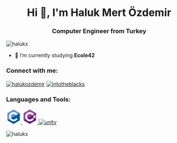 <h1 align="center">Hi 👋, I'm Haluk Mert Özdemir</h1>
<h3 align="center">Computer Engineer from Turkey</h3>

<p align="left"> <img src="https://komarev.com/ghpvc/?username=halukx&label=Profile%20views&color=0e75b6&style=flat" alt="halukx" /> </p>

- 🔭 I’m currently studying **Ecole42**

<h3 align="left">Connect with me:</h3>
<p align="left">
<a href="https://linkedin.com/in/halukozdemir" target="blank"><img align="center" src="https://raw.githubusercontent.com/rahuldkjain/github-profile-readme-generator/master/src/images/icons/Social/linked-in-alt.svg" alt="halukozdemir" height="30" width="40" /></a>
<a href="https://instagram.com/intotheblacks" target="blank"><img align="center" src="https://raw.githubusercontent.com/rahuldkjain/github-profile-readme-generator/master/src/images/icons/Social/instagram.svg" alt="intotheblacks" height="30" width="40" /></a>
</p>

<h3 align="left">Languages and Tools:</h3>
<p align="left"> <a href="https://www.cprogramming.com/" target="_blank" rel="noreferrer"> <img src="https://raw.githubusercontent.com/devicons/devicon/master/icons/c/c-original.svg" alt="c" width="40" height="40"/> </a> <a href="https://www.w3schools.com/cs/" target="_blank" rel="noreferrer"> <img src="https://raw.githubusercontent.com/devicons/devicon/master/icons/csharp/csharp-original.svg" alt="csharp" width="40" height="40"/> </a> <a href="https://unity.com/" target="_blank" rel="noreferrer"> <img src="https://www.vectorlogo.zone/logos/unity3d/unity3d-icon.svg" alt="unity" width="40" height="40"/> </a> </p>

<p><img align="center" src="https://github-readme-stats.vercel.app/api/top-langs?username=halukx&show_icons=true&locale=en&layout=compact" alt="halukx" /></p>
